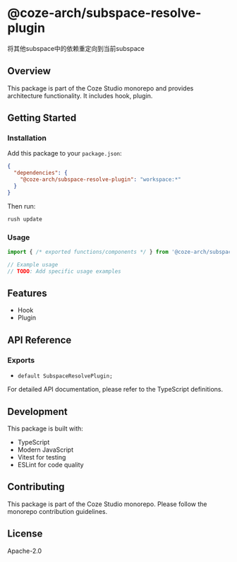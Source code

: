 # @coze-arch/subspace-resolve-plugin

将其他subspace中的依赖重定向到当前subspace

## Overview

This package is part of the Coze Studio monorepo and provides architecture functionality. It includes hook, plugin.

## Getting Started

### Installation

Add this package to your `package.json`:

```json
{
  "dependencies": {
    "@coze-arch/subspace-resolve-plugin": "workspace:*"
  }
}
```

Then run:

```bash
rush update
```

### Usage

```typescript
import { /* exported functions/components */ } from '@coze-arch/subspace-resolve-plugin';

// Example usage
// TODO: Add specific usage examples
```

## Features

- Hook
- Plugin

## API Reference

### Exports

- `default SubspaceResolvePlugin;`


For detailed API documentation, please refer to the TypeScript definitions.

## Development

This package is built with:

- TypeScript
- Modern JavaScript
- Vitest for testing
- ESLint for code quality

## Contributing

This package is part of the Coze Studio monorepo. Please follow the monorepo contribution guidelines.

## License

Apache-2.0
